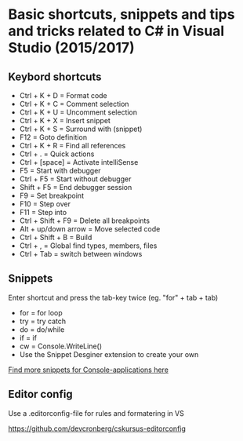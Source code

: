 # Basic shortcuts, snippets and tips and tricks related to C# in Visual Studio (2015/2017)

## Keybord shortcuts
* Ctrl + K + D = Format code
* Ctrl + K + C = Comment selection
* Ctrl + K + U = Uncomment selection
* Ctrl + K + X = Insert snippet
* Ctrl + K + S = Surround with (snippet)
* F12 = Goto definition
* Ctrl + K + R = Find all references
* Ctrl + . = Quick actions
* Ctrl + [space] = Activate intelliSense 
* F5 = Start with debugger
* Ctrl + F5 = Start without debugger
* Shift + F5 = End debugger session
* F9 = Set breakpoint
* F10 = Step over
* F11 = Step into
* Ctrl + Shift + F9 = Delete all breakpoints
* Alt + up/down arrow = Move selected code
* Ctrl + Shift + B = Build
* Ctrl + , = Global find types, members, files
* Ctrl + Tab = switch between windows

## Snippets 
Enter shortcut and press the tab-key twice (eg. "for" + tab + tab)

* for = for loop
* try = try catch
* do = do/while
* if = if
* cw = Console.WriteLine()
* Use the Snippet Desginer extension to create your own

[Find more snippets for Console-applications here](https://github.com/devcronberg/csharp-snippets)

## Editor config

Use a .editorconfig-file for rules and formatering in VS

https://github.com/devcronberg/cskursus-editorconfig


